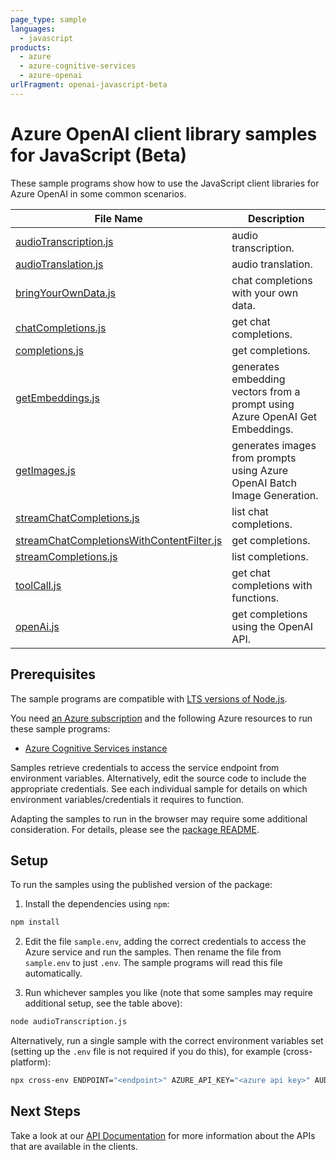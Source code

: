 ```yaml
---
page_type: sample
languages:
  - javascript
products:
  - azure
  - azure-cognitive-services
  - azure-openai
urlFragment: openai-javascript-beta
---
```


# Azure OpenAI client library samples for JavaScript (Beta)

These sample programs show how to use the JavaScript client libraries for Azure OpenAI in some common scenarios.

| **File Name**                                                                       | **Description**                                                              |
| ----------------------------------------------------------------------------------- | ---------------------------------------------------------------------------- |
| [audioTranscription.js][audiotranscription]                                         | audio transcription.                                                         |
| [audioTranslation.js][audiotranslation]                                             | audio translation.                                                           |
| [bringYourOwnData.js][bringyourowndata]                                             | chat completions with your own data.                                         |
| [chatCompletions.js][chatcompletions]                                               | get chat completions.                                                        |
| [completions.js][completions]                                                       | get completions.                                                             |
| [getEmbeddings.js][getembeddings]                                                   | generates embedding vectors from a prompt using Azure OpenAI Get Embeddings. |
| [getImages.js][getimages]                                                           | generates images from prompts using Azure OpenAI Batch Image Generation.     |
| [streamChatCompletions.js][streamchatcompletions]                                   | list chat completions.                                                       |
| [streamChatCompletionsWithContentFilter.js][streamchatcompletionswithcontentfilter] | get completions.                                                             |
| [streamCompletions.js][streamcompletions]                                           | list completions.                                                            |
| [toolCall.js][toolcall]                                                             | get chat completions with functions.                                         |
| [openAi.js][openai]                                                                 | get completions using the OpenAI API.                                        |

## Prerequisites

The sample programs are compatible with [LTS versions of Node.js](https://github.com/nodejs/release#release-schedule).

You need [an Azure subscription][freesub] and the following Azure resources to run these sample programs:

- [Azure Cognitive Services instance][createinstance_azurecognitiveservicesinstance]

Samples retrieve credentials to access the service endpoint from environment variables. Alternatively, edit the source code to include the appropriate credentials. See each individual sample for details on which environment variables/credentials it requires to function.

Adapting the samples to run in the browser may require some additional consideration. For details, please see the [package README][package].

## Setup

To run the samples using the published version of the package:

1. Install the dependencies using `npm`:

```bash
npm install
```

2. Edit the file `sample.env`, adding the correct credentials to access the Azure service and run the samples. Then rename the file from `sample.env` to just `.env`. The sample programs will read this file automatically.

3. Run whichever samples you like (note that some samples may require additional setup, see the table above):

```bash
node audioTranscription.js
```

Alternatively, run a single sample with the correct environment variables set (setting up the `.env` file is not required if you do this), for example (cross-platform):

```bash
npx cross-env ENDPOINT="<endpoint>" AZURE_API_KEY="<azure api key>" AUDIO_FILE_PATH="<audio file path>" node audioTranscription.js
```

## Next Steps

Take a look at our [API Documentation][apiref] for more information about the APIs that are available in the clients.

[audiotranscription]: https://github.com/Azure/azure-sdk-for-js/blob/main/sdk/openai/openai/samples/v1-beta/javascript/audioTranscription.js
[audiotranslation]: https://github.com/Azure/azure-sdk-for-js/blob/main/sdk/openai/openai/samples/v1-beta/javascript/audioTranslation.js
[bringyourowndata]: https://github.com/Azure/azure-sdk-for-js/blob/main/sdk/openai/openai/samples/v1-beta/javascript/bringYourOwnData.js
[chatcompletions]: https://github.com/Azure/azure-sdk-for-js/blob/main/sdk/openai/openai/samples/v1-beta/javascript/chatCompletions.js
[completions]: https://github.com/Azure/azure-sdk-for-js/blob/main/sdk/openai/openai/samples/v1-beta/javascript/completions.js
[getembeddings]: https://github.com/Azure/azure-sdk-for-js/blob/main/sdk/openai/openai/samples/v1-beta/javascript/getEmbeddings.js
[getimages]: https://github.com/Azure/azure-sdk-for-js/blob/main/sdk/openai/openai/samples/v1-beta/javascript/getImages.js
[streamchatcompletions]: https://github.com/Azure/azure-sdk-for-js/blob/main/sdk/openai/openai/samples/v1-beta/javascript/streamChatCompletions.js
[streamchatcompletionswithcontentfilter]: https://github.com/Azure/azure-sdk-for-js/blob/main/sdk/openai/openai/samples/v1-beta/javascript/streamChatCompletionsWithContentFilter.js
[streamcompletions]: https://github.com/Azure/azure-sdk-for-js/blob/main/sdk/openai/openai/samples/v1-beta/javascript/streamCompletions.js
[toolcall]: https://github.com/Azure/azure-sdk-for-js/blob/main/sdk/openai/openai/samples/v1-beta/javascript/toolCall.js
[openai]: https://github.com/Azure/azure-sdk-for-js/blob/main/sdk/openai/openai/samples/v1-beta/javascript/openAi.js
[apiref]: https://docs.microsoft.com/javascript/api/@azure/openai
[freesub]: https://azure.microsoft.com/free/
[createinstance_azurecognitiveservicesinstance]: https://learn.microsoft.com/azure/cognitive-services/openai/how-to/create-resource
[package]: https://github.com/Azure/azure-sdk-for-js/tree/main/sdk/openai/openai/README.md
